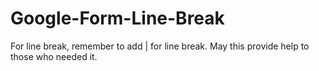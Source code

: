 # Google-Form-Line-Break

For line break, remember to add | for line break. May this provide help to those who needed it.
